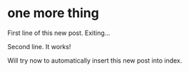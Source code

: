 # one more thing

First line of this new post. Exiting...

Second line. It works!

Will try now to automatically insert this new post into index.

